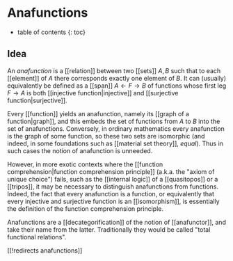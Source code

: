 # Anafunctions

* table of contents
{: toc}

## Idea

An *anafunction* is a [[relation]] between two [[sets]] $A,B$ such that to each [[element]] of $A$ there corresponds exactly one element of $B$.  It can (usually) equivalently be defined as a [[span]] $A \leftarrow F \to B$ of functions whose first leg $F\to A$ is both [[injective function|injective]] and [[surjective function|surjective]].

Every [[function]] yields an anafunction, namely its [[graph of a function|graph]], and this embeds the set of functions from $A$ to $B$ into the set of anafunctions.  Conversely, in ordinary mathematics every anafunction is the graph of some function, so these two sets are isomorphic (and indeed, in some foundations such as [[material set theory]], *equal*).  Thus in such cases the notion of anafunction is unneeded.

However, in more exotic contexts where the [[function comprehension|function comprehension principle]] (a.k.a. the "axiom of unique choice") fails, such as the [[internal logic]] of a [[quasitopos]] or a [[tripos]], it may be necessary to distinguish anafunctions from functions.  Indeed, the fact that every anafunction is a function, or equivalently that every injective and surjective function is an [[isomorphism]], is essentially the definition of the function comprehension principle.

Anafunctions are a [[decategorification]] of the notion of [[anafunctor]], and take their name from the latter.  Traditionally they would be called "total functional relations".

[[!redirects anafunctions]]
